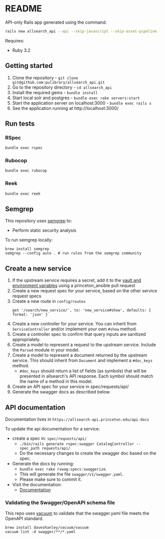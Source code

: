# README
API-only Rails app generated using the command:
```bash
rails new allsearch_api --api --skip-javascript --skip-asset-pipeline --skip-spring --skip-test --no-rc --skip-active-record
```

Requires:
- Ruby 3.2

## Getting started
1. Clone the repository - `git clone git@github.com:pulibrary/allsearch_api.git`
1. Go to the repository directory - `cd allsearch_api`
1. Install the required gems - `bundle install`
1. Start local solr and postgres - `bundle exec rake servers:start`
1. Start the application server on localhost:3000 - `bundle exec rails s`
1. See the application running at http://localhost:3000/

## Run tests
### RSpec
```bash
bundle exec rspec
```

### Rubocop
```bash
bundle exec rubocop
```

### Reek
```bash
bundle exec reek
```

## Semgrep
This repository uses [semgrep](https://semgrep.dev/) to:

* Perform static security analysis

To run semgrep locally:

```
brew install semgrep
semgrep --config auto . # run rules from the semgrep community
```

## Create a new service

1. If the upstream service requires a secret, add it to the
[vault and environment variables](https://github.com/pulibrary/princeton_ansible/tree/main/group_vars/allsearch_api) using a princeton_ansible pull request
1. Create a new request spec for your service, based on the other service request specs
1. Create a new route in `config/routes`
    ```
    get '/search/new_service/', to: 'new_service#show', defaults: { format: 'json' }
    ```
1. Create a new controller for your service.  You can inherit from `ServiceController` and/or implement your own `#show` method.
1. Create a controller spec to confirm that query inputs are sanitized appropriately.
1. Create a model to represent a request to the upstream service.  Include the `Parsed` module in your model.
1. Create a model to represent a document returned by the upstream service. This should inherit from `Document` and implement a `#doc_keys` method.
    * `#doc_keys` should return a list of fields (as symbols) that will be
    presented in allsearch's API response.  Each symbol should match the
    name of a method in this model.
1. Create an API spec for your service in spec/requests/api/
1. Generate the swagger docs as described below.

## API documentation
Documentation lives in `https://allsearch-api.princeton.edu/api-docs`

To update the api documentation for a service:
* create a spec in: `spec/requests/api/`
   * `./bin/rails generate rspec:swagger CatalogController --spec_path requests/api/`
   *  Do the necessary changes to create the swagger doc based on the spec.
* Generate the docs by running:
    * `bundle exec rake rswag:specs:swaggerize`.
    * This will generate the file `swagger/v1/swagger.yaml`.
    * Please make sure to commit it.
* Visit the documentation:
    * [Documentation](https://allsearch-api.princeton.edu/api-docs)

### Validating the Swagger/OpenAPI schema file

This repo uses [vacuum](https://quobix.com/vacuum/about/) to validate that
the swagger.yaml file meets the OpenAPI standard.

```
brew install daveshanley/vacuum/vacuum
vacuum lint -d swagger/**/*.yaml
```
